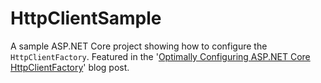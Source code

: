 # HttpClientSample
A sample ASP.NET Core project showing how to configure the `HttpClientFactory`. Featured in the '[Optimally Configuring ASP.NET Core HttpClientFactory](https://rehansaeed.com/optimally-configuring-asp-net-core-httpclientfactory/)' blog post.
